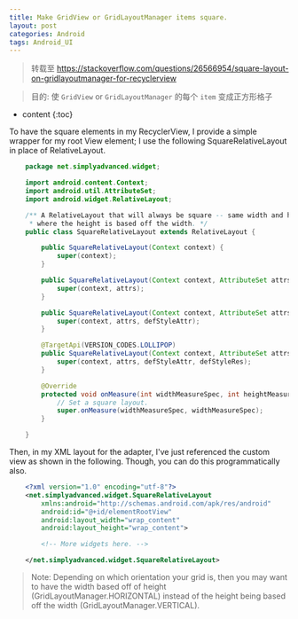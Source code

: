 ```yaml
---
title: Make GridView or GridLayoutManager items square.
layout: post
categories: Android
tags: Android_UI
---
```


> 转载至 <https://stackoverflow.com/questions/26566954/square-layout-on-gridlayoutmanager-for-recyclerview>

> 目的: 使 `GridView` or `GridLayoutManager` 的每个 `item` 变成正方形格子

* content
{:toc}




To have the square elements in my RecyclerView, I provide a simple wrapper for my root View element; I use the following SquareRelativeLayout in place of RelativeLayout.

```java
    package net.simplyadvanced.widget;

    import android.content.Context;
    import android.util.AttributeSet;
    import android.widget.RelativeLayout;

    /** A RelativeLayout that will always be square -- same width and height,
     * where the height is based off the width. */
    public class SquareRelativeLayout extends RelativeLayout {

        public SquareRelativeLayout(Context context) {
            super(context);
        }

        public SquareRelativeLayout(Context context, AttributeSet attrs) {
            super(context, attrs);
        }

        public SquareRelativeLayout(Context context, AttributeSet attrs, int defStyleAttr) {
            super(context, attrs, defStyleAttr);
        }

        @TargetApi(VERSION_CODES.LOLLIPOP)
        public SquareRelativeLayout(Context context, AttributeSet attrs,         int defStyleAttr, int defStyleRes) {
            super(context, attrs, defStyleAttr, defStyleRes);
        }

        @Override
        protected void onMeasure(int widthMeasureSpec, int heightMeasureSpec) {
            // Set a square layout.
            super.onMeasure(widthMeasureSpec, widthMeasureSpec);
        }

    }
```

Then, in my XML layout for the adapter, I've just referenced the custom view as shown in the following. Though, you can do this programmatically also.

```xml
    <?xml version="1.0" encoding="utf-8"?>
    <net.simplyadvanced.widget.SquareRelativeLayout
        xmlns:android="http://schemas.android.com/apk/res/android"
        android:id="@+id/elementRootView"
        android:layout_width="wrap_content"
        android:layout_height="wrap_content">

        <!-- More widgets here. -->

    </net.simplyadvanced.widget.SquareRelativeLayout>
```


> Note: Depending on which orientation your grid is, then you may want to have the width based off of height (GridLayoutManager.HORIZONTAL) instead of the height being based off the width (GridLayoutManager.VERTICAL).